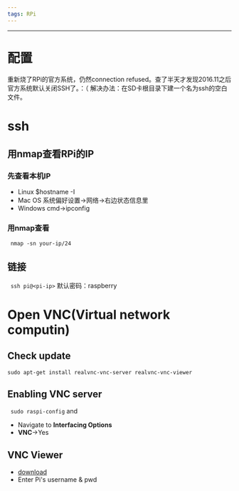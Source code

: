 ```yaml
---
tags: RPi
---
```

-----------------------------
# 配置
重新烧了RPi的官方系统，仍然connection refused。查了半天才发现2016.11之后官方系统默认关闭SSH了。：（
解决办法：在SD卡根目录下建一个名为ssh的空白文件。

# ssh

## 用nmap查看RPi的IP

### 先查看本机IP
- Linux
$hostname -I
- Mac OS
系统偏好设置->网络->右边状态信息里
- Windows
cmd->ipconfig

### 用nmap查看
` nmap -sn your-ip/24`

## 链接
` ssh pi@<pi-ip>`
默认密码：raspberry

# Open VNC(Virtual network computin)

## Check update
``` sudo apt-get update
sudo apt-get install realvnc-vnc-server realvnc-vnc-viewer
```

## Enabling VNC server
` sudo raspi-config`
and 
- Navigate to **Interfacing Options**
- **VNC**->Yes

## VNC Viewer
- [download](https://www.realvnc.com/download/viewer/)
- Enter Pi's username & pwd
